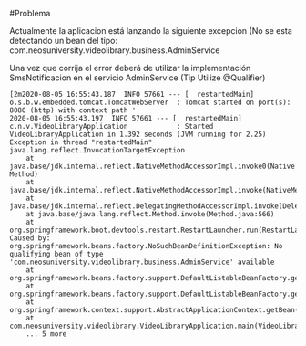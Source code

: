 #Problema

Actualmente la aplicacion está lanzando la siguiente excepcion (No se esta detectando un bean del tipo:
com.neosuniversity.videolibrary.business.AdminService

Una vez que corrija el error deberá de utilizar la implementación SmsNotificacion en el servicio
AdminService (Tip Utilize @Qualifier)

```
[2m2020-08-05 16:55:43.187  INFO 57661 --- [  restartedMain] o.s.b.w.embedded.tomcat.TomcatWebServer  : Tomcat started on port(s): 8080 (http) with context path ''
2020-08-05 16:55:43.197  INFO 57661 --- [  restartedMain] c.n.v.VideoLibraryApplication            : Started VideoLibraryApplication in 1.392 seconds (JVM running for 2.25)
Exception in thread "restartedMain" java.lang.reflect.InvocationTargetException
	at java.base/jdk.internal.reflect.NativeMethodAccessorImpl.invoke0(Native Method)
	at java.base/jdk.internal.reflect.NativeMethodAccessorImpl.invoke(NativeMethodAccessorImpl.java:62)
	at java.base/jdk.internal.reflect.DelegatingMethodAccessorImpl.invoke(DelegatingMethodAccessorImpl.java:43)
	at java.base/java.lang.reflect.Method.invoke(Method.java:566)
	at org.springframework.boot.devtools.restart.RestartLauncher.run(RestartLauncher.java:49)
Caused by: org.springframework.beans.factory.NoSuchBeanDefinitionException: No qualifying bean of type 'com.neosuniversity.videolibrary.business.AdminService' available
	at org.springframework.beans.factory.support.DefaultListableBeanFactory.getBean(DefaultListableBeanFactory.java:352)
	at org.springframework.beans.factory.support.DefaultListableBeanFactory.getBean(DefaultListableBeanFactory.java:343)
	at org.springframework.context.support.AbstractApplicationContext.getBean(AbstractApplicationContext.java:1127)
	at com.neosuniversity.videolibrary.VideoLibraryApplication.main(VideoLibraryApplication.java:16)
	... 5 more

```


